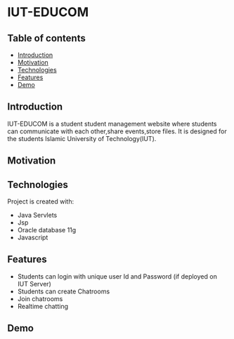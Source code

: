 # IUT-EDUCOM

## Table of contents
* [Introduction](#introduction)
* [Motivation ](#motivation)
* [Technologies](#technologies)
* [Features](#features)
* [Demo](#demo) 



## Introduction 
IUT-EDUCOM is a student student management website where students can communicate with each other,share events,store files.  It is designed for the students Islamic University of Technology(IUT).

## Motivation




## Technologies 
Project is created with:
* Java Servlets  
* Jsp 
* Oracle database 11g
* Javascript

## Features
* Students can login with unique user Id and Password (if deployed on IUT Server)
* Students can create Chatrooms 
* Join chatrooms
* Realtime chatting

## Demo
